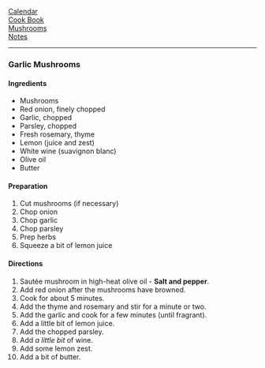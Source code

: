 [Calendar](https://github.com/vmsmith/EDT/blob/master/calendar.md)    
[Cook Book](https://github.com/vmsmith/CookBook/blob/master/README.md)       
[Mushrooms](https://github.com/vmsmith/CookBook/blob/master/mushrooms.md)      
[Notes](https://github.com/vmsmith/CookBook/blob/master/notes.md)    

-----    

### Garlic Mushrooms   

#### Ingredients   
* Mushrooms   
* Red onion, finely chopped   
* Garlic, chopped   
* Parsley, chopped   
* Fresh rosemary, thyme   
* Lemon (juice and zest)   
* White wine (suavignon blanc)   
* Olive oil   
* Butter  

#### Preparation    
1. Cut mushrooms (if necessary)   
2. Chop onion   
3. Chop garlic   
4. Chop parsley   
5. Prep herbs   
6. Squeeze a bit of lemon juice   

#### Directions   
1. Sautée mushroom in high-heat olive oil - **Salt and pepper**.   
2. Add red onion after the mushrooms have browned.   
3. Cook for about 5 minutes.   
4. Add the thyme and rosemary and stir for a minute or two.   
5. Add the garlic and cook for a few minutes (until fragrant).   
6. Add a little bit of lemon juice.   
7. Add the chopped parsley.
8. Add *a little bit* of wine.   
9. Add some lemon zest.   
10. Add a bit of butter.   
